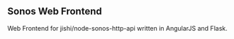 Sonos Web Frontend
--------------

Web Frontend for jishi/node-sonos-http-api written in AngularJS and Flask.
